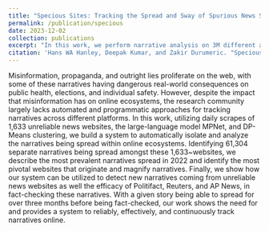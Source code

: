 ```yaml
---
title: "Specious Sites: Tracking the Spread and Sway of Spurious News Stories at Scale"
permalink: /publication/specious
date: 2023-12-02
collection: publications
excerpt: "In this work, we perform narrative analysis on 3M different articles across 1,633 different unreliable news website, tracking the spread  of 61,304 different stories throughout 2022."
citation: 'Hans WA Hanley, Deepak Kumar, and Zakir Durumeric. "Specious Sites: Tracking the Spread and Sway of Spurious News Stories at Scale." (2023).'
---
```

Misinformation, propaganda, and outright lies proliferate on the web, with some of these narratives having dangerous real-world consequences on public health, elections, and individual safety. However, despite the impact that misinformation has on online ecosystems, the research community largely lacks automated and programmatic approaches for tracking narratives across different platforms. In this work, utilizing daily scrapes of 1,633 unreliable news websites, the large-language model MPNet, and DP-Means clustering, we build a system to automatically isolate and analyze the narratives being spread within online ecosystems. Identifying 61,304 separate narratives being spread amongst these 1,633~websites, we describe the most prevalent narratives spread in 2022 and identify the most pivotal websites that originate and magnify narratives. Finally, we show how our system can be utilized to detect new narratives coming from unreliable news websites as well the efficacy of Politifact, Reuters, and AP News, in fact-checking these narratives. With a given story being able to spread for over three months before being fact-checked, our work shows the need for and provides a system to reliably, effectively, and continuously track narratives online. 
